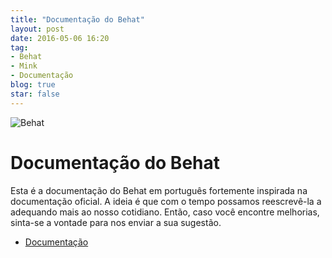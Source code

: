 ```yaml
---
title: "Documentação do Behat"
layout: post
date: 2016-05-06 16:20
tag:
- Behat
- Mink
- Documentação
blog: true
star: false
---
```


![Behat](https://dl.dropboxusercontent.com/u/282797/behat/behat.png)

Documentação do Behat
=====================

Esta é a documentação do Behat em português fortemente inspirada na documentação oficial.
A ideia é que com o tempo possamos reescrevê-la a adequando mais ao nosso cotidiano.
Então, caso você encontre melhorias, sinta-se a vontade para nos enviar a sua sugestão.

* [Documentação](http://docbehat.readthedocs.io)
